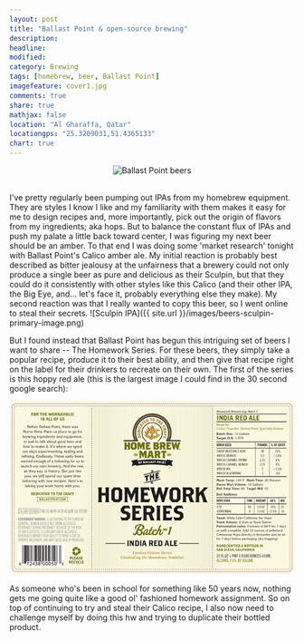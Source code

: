 ```yaml
---
layout: post
title: "Ballast Point & open-source brewing"
description: 
headline: 
modified: 
category: Brewing
tags: [homebrew, beer, Ballast Point]
imagefeature: cover1.jpg
comments: true
share: true
mathjax: false
location: "Al Gharaffa, Qatar"
locationgps: "25.3209031,51.4365133"
chart: true
---
```




<div id="wrapper" style="width:100%; text-align:center">
    <img src="http://jon.vanlew.net/images/ballast-point.jpg" alt="Ballast Point beers" />
</div>
<br />

I've pretty regularly been pumping out IPAs from my homebrew equipment. They are styles I know I like and my familiarity with them makes it easy for me to design recipes and, more importantly, pick out the origin of flavors from my ingredients; aka hops. But to balance the constant flux of IPAs and push my palate a little back toward center, I was figuring my next beer should be an amber. To that end I was doing some 'market research' tonight with Ballast Point's Calico amber ale. My initial reaction is probably best described as bitter jealousy at the unfairness that a brewery could not only produce a single beer as pure and delicious as their Sculpin, but that they could do it consistently with other styles like this Calico (and their other IPA, the Big Eye, and... let's face it, probably everything else they make). My second reaction was that I really wanted to copy this beer, so I went online to steal their secrets.
![Sculpin IPA]({{ site.url }}/images/beers-sculpin-primary-image.png)


But I found instead that Ballast Point has begun this intriguing set of beers I want to share -- The Homework Series. For these beers, they simply take a popular recipe, produce it to their best ability, and then give that recipe right on the label for their drinkers to recreate on their own. The first of the series is this hoppy red ale (this is the largest image I could find in the 30 second google search): 

![Sculpin IPA](/images/homework-series-1.jpg)

As someone who's been in school for something like 50 years now, nothing gets me going quite like a good ol' fashioned homework assignment. So on top of continuing to try and steal their Calico recipe, I also now need to challenge myself by doing this hw and trying to duplicate their bottled product.